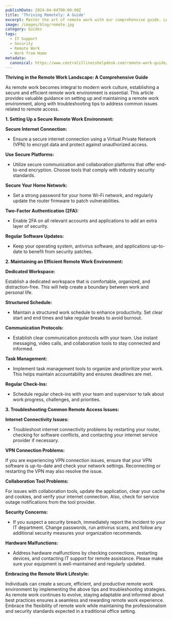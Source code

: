 ```yaml
---
publishDate: 2024-04-04T00:00:00Z
title: 'Thriving Remotely: A Guide'
excerpt: Master the art of remote work with our comprehensive guide. Learn to set up a secure and efficient home office, navigate common remote access issues, and optimize your daily workflow. This article offers practical tips for securing your internet connection, managing tasks, and maintaining a healthy work-life balance in a remote setting, ensuring you stay productive and secure in your digital workspace.
image: /images/blog/remote.jpg
category: Guides
tags:
  - IT Support
  - Security
  - Remote Work
  - Work from Home
metadata:
  canonical: https://www.centralillinoishelpdesk.com/remote-work-guide/
---
```


**Thriving in the Remote Work Landscape: A Comprehensive Guide**

As remote work becomes integral to modern work culture, establishing a secure and efficient remote work environment is essential. This article provides valuable guidance on setting up and maintaining a remote work environment, along with troubleshooting tips to address common issues related to remote access.

**1. Setting Up a Secure Remote Work Environment:**

**Secure Internet Connection:**

- Ensure a secure internet connection using a Virtual Private Network (VPN) to encrypt data and protect against unauthorized access.

**Use Secure Platforms:**

- Utilize secure communication and collaboration platforms that offer end-to-end encryption. Choose tools that comply with industry security standards.

**Secure Your Home Network:**

- Set a strong password for your home Wi-Fi network, and regularly update the router firmware to patch vulnerabilities.

**Two-Factor Authentication (2FA):**

- Enable 2FA on all relevant accounts and applications to add an extra layer of security.

**Regular Software Updates:**

- Keep your operating system, antivirus software, and applications up-to-date to benefit from security patches.

**2. Maintaining an Efficient Remote Work Environment:**

**Dedicated Workspace:**

Establish a dedicated workspace that is comfortable, organized, and distraction-free. This will help create a boundary between work and personal life.

**Structured Schedule:**

- Maintain a structured work schedule to enhance productivity. Set clear start and end times and take regular breaks to avoid burnout.

**Communication Protocols:**

- Establish clear communication protocols with your team. Use instant messaging, video calls, and collaboration tools to stay connected and informed.

**Task Management:**

- Implement task management tools to organize and prioritize your work. This helps maintain accountability and ensures deadlines are met.

**Regular Check-Ins:**

- Schedule regular check-ins with your team and supervisor to talk about work progress, challenges, and priorities.

**3. Troubleshooting Common Remote Access Issues:**

**Internet Connectivity Issues:**

- Troubleshoot internet connectivity problems by restarting your router, checking for software conflicts, and contacting your internet service provider if necessary.

**VPN Connection Problems:**

If you are experiencing VPN connection issues, ensure that your VPN software is up-to-date and check your network settings. Reconnecting or restarting the VPN may also resolve the issue.

**Collaboration Tool Problems:**

For issues with collaboration tools, update the application, clear your cache and cookies, and verify your internet connection. Also, check for service outage notifications from the tool provider.

**Security Concerns:**

- If you suspect a security breach, immediately report the incident to your IT department. Change passwords, run antivirus scans, and follow any additional security measures your organization recommends.

**Hardware Malfunctions:**

- Address hardware malfunctions by checking connections, restarting devices, and contacting IT support for remote assistance. Please make sure your equipment is well-maintained and regularly updated.

**Embracing the Remote Work Lifestyle:**

Individuals can create a secure, efficient, and productive remote work environment by implementing the above tips and troubleshooting strategies. As remote work continues to evolve, staying adaptable and informed about best practices ensures a seamless and rewarding remote work experience. Embrace the flexibility of remote work while maintaining the professionalism and security standards expected in a traditional office setting.
